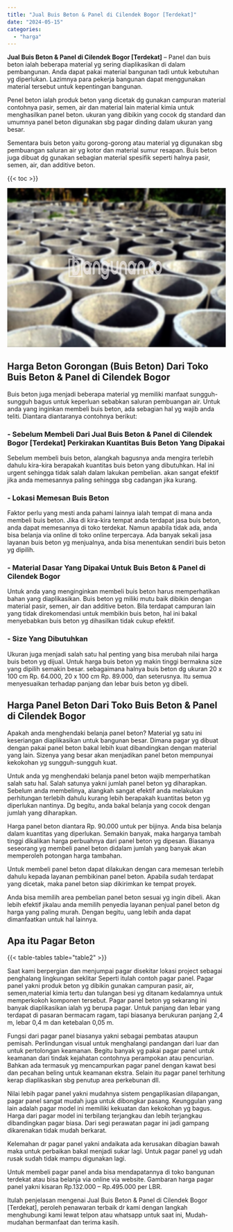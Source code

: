 ```yaml
---
title: "Jual Buis Beton & Panel di Cilendek Bogor [Terdekat]"
date: "2024-05-15"
categories: 
  - "harga"
---
```


**Jual Buis Beton & Panel di Cilendek Bogor \[Terdekat\]** – Panel dan buis beton ialah beberapa material yg sering diaplikasikan di dalam pembangunan. Anda dapat pakai material bangunan tadi untuk kebutuhan yg diperlukan. Lazimnya para pekerja bangunan dapat menggunakan material tersebut untuk kepentingan bangunan.

Penel beton ialah produk beton yang dicetak dg gunakan campuran material contohnya pasir, semen, air dan material lain material kimia untuk menghasilkan panel beton. ukuran yang dibikin yang cocok dg standard dan umumnya panel beton digunakan sbg pagar dinding dalam ukuran yang besar.

Sementara buis beton yaitu gorong-gorong atau material yg digunakan sbg pembuangan saluran air yg kotor dan material sumur resapan. Buis beton juga dibuat dg gunakan sebagian material spesifik seperti halnya pasir, semen, air, dan additive beton.

{{< toc >}}

![Jual Buis Beton & Panel di Cilendek Bogor [Terdekat]](/images/jual-panel-buis-beton-murah-07.png)

## Harga Beton Gorongan (Buis Beton) Dari Toko Buis Beton & Panel di Cilendek Bogor

Buis beton juga menjadi beberapa material yg memiliki manfaat sungguh-sungguh bagus untuk keperluan sebabkan saluran pembuangan air. Untuk anda yang inginkan membeli buis beton, ada sebagian hal yg wajib anda teliti. Diantara diantaranya contohnya berikut:

### \- Sebelum Membeli Dari Jual Buis Beton & Panel di Cilendek Bogor \[Terdekat\] Perkirakan Kuantitas Buis Beton Yang Dipakai

Sebelum membeli buis beton, alangkah bagusnya anda mengira terlebih dahulu kira-kira berapakah kuantitas buis beton yang dibutuhkan. Hal ini urgent sehingga tidak salah dalam lakukan pembelian. akan sangat efektif jika anda memesannya paling sehingga sbg cadangan jika kurang.

### \- Lokasi Memesan Buis Beton

Faktor perlu yang mesti anda pahami lainnya ialah tempat di mana anda membeli buis beton. Jika di kira-kira tempat anda terdapat jasa buis beton, anda dapat memesannya di toko terdekat. Namun apabila tidak ada, anda bisa belanja via online di toko online terpercaya. Ada banyak sekali jasa layanan buis beton yg menjualnya, anda bisa menentukan sendiri buis beton yg dipilih.

### \- Material Dasar Yang Dipakai Untuk Buis Beton & Panel di Cilendek Bogor

Untuk anda yang menginginkan membeli buis beton harus memperhatikan bahan yang diaplikasikan. Buis beton yg miliki mutu baik dibikin dengan material pasir, semen, air dan additive beton. Bila terdapat campuran lain yang tidak direkomendasi untuk membikin buis beton, hal ini bakal menyebabkan buis beton yg dihasilkan tidak cukup efektif.

### \- Size Yang Dibutuhkan

Ukuran juga menjadi salah satu hal penting yang bisa merubah nilai harga buis beton yg dijual. Untuk harga buis beton yg makin tinggi bermakna size yang dipilih semakin besar. sebagaimana halnya buis beton dg ukuran 20 x 100 cm Rp. 64.000, 20 x 100 cm Rp. 89.000, dan seterusnya. Itu semua menyesuaikan terhadap panjang dan lebar buis beton yg dibeli.

## Harga Panel Beton Dari Toko Buis Beton & Panel di Cilendek Bogor

Apakah anda menghendaki belanja panel beton? Material yg satu ini keseriangan diaplikasikan untuk bangunan besar. Dimana pagar yg dibuat dengan pakai panel beton bakal lebih kuat dibandingkan dengan material yang lain. Sizenya yang besar akan menjadikan panel beton mempunyai kekokohan yg sungguh-sungguh kuat.

Untuk anda yg menghendaki belanja panel beton wajib memperhatikan salah satu hal. Salah satunya yakni jumlah panel beton yg diharapkan. Sebelum anda membelinya, alangkah sangat efektif anda melakukan perhitungan terlebih dahulu kurang lebih berapakah kuantitas beton yg diperlukan nantinya. Dg begitu, anda bakal belanja yang cocok dengan jumlah yang diharapkan.

Harga panel beton diantara Rp. 90.000 untuk per bijinya. Anda bisa belanja dalam kuantitas yang diperlukan. Semakin banyak, maka harganya tambah tinggi dikalikan harga perbuahnya dari panel beton yg dipesan. Biasanya seseorang yg membeli panel beton didalam jumlah yang banyak akan memperoleh potongan harga tambahan.

Untuk membeli panel beton dapat dilakukan dengan cara memesan terlebih dahulu kepada layanan pembikinan panel beton. Apabila sudah terdapat yang dicetak, maka panel beton siap dikirimkan ke tempat proyek.

Anda bisa memilih area pembelian panel beton sesuai yg ingin dibeli. Akan lebih efektif jikalau anda memilih penyedia layanan penjual panel beton dg harga yang paling murah. Dengan begitu, uang lebih anda dapat dimanfaatkan untuk hal lainnya.

## Apa itu Pagar Beton

{{< table-tables table="table2" >}}

Saat kami berpergian dan menjumpai pagar disekitar lokasi project sebagai penghalang lingkungan seklitar Seperti itulah contoh pagar panel. Pagar panel yakni produk beton yg dibikin gunakan campuran pasir, air, semen,material kimia tertu dan tulangan besi yg ditanam kedalamnya untuk memperkokoh komponen tersebut. Pagar panel beton yg sekarang ini banyak diaplikasikan ialah yg berupa pagar. Untuk panjang dan lebar yang terdapat di pasaran bermacam ragam, tapi biasanya berukuran panjang 2,4 m, lebar 0,4 m dan ketebalan 0,05 m.

Fungsi dari pagar panel biasanya yakni sebagai pembatas ataupun pemisah. Perlindungan visual untuk menghalangi pandangan dari luar dan untuk pertolongan keamanan. Begitu banyak yg pakai pagar panel untuk keamanan dari tindak kejahatan contohnya perampokan atau pencurian. Bahkan ada termasuk yg mencampurkan pagar panel dengan kawat besi dan pecahan beling untuk keamanan ekstra. Selain itu pagar panel terhitung kerap diaplikasikan sbg penutup area perkebunan dll.

Nilai lebih pagar panel yakni mudahnya sistem pengaplikasian dilapangan, pagar panel sangat mudah juga untuk dibongkar pasang. Keunggulan yang lain adalah pagar model ini memiliki kekuatan dan kekokohan yg bagus. Harga dari pagar model ini terbilang terjangkau dan lebih terjangkau dibandingkan pagar biasa. Dari segi perawatan pagar ini jadi gampang dikarenakan tidak mudah berkarat.

Kelemahan dr pagar panel yakni andaikata ada kerusakan dibagian bawah maka untuk perbaikan bakal menjadi sukar lagi. Untuk pagar panel yg udah rusak sudah tidak mampu digunakan lagi.

Untuk membeli pagar panel anda bisa mendapatannya di toko bangunan terdekat atau bisa belanja via online via website. Gambaran harga pagar panel yakni kisaran Rp.132.000 – Rp.495.000 per LBR.

Itulah penjelasan mengenai Jual Buis Beton & Panel di Cilendek Bogor \[Terdekat\], peroleh penawaran terbaik dr kami dengan langkah menghubungi kami lewat telpon atau whatsapp untuk saat ini, Mudah-mudahan bermanfaat dan terima kasih.
